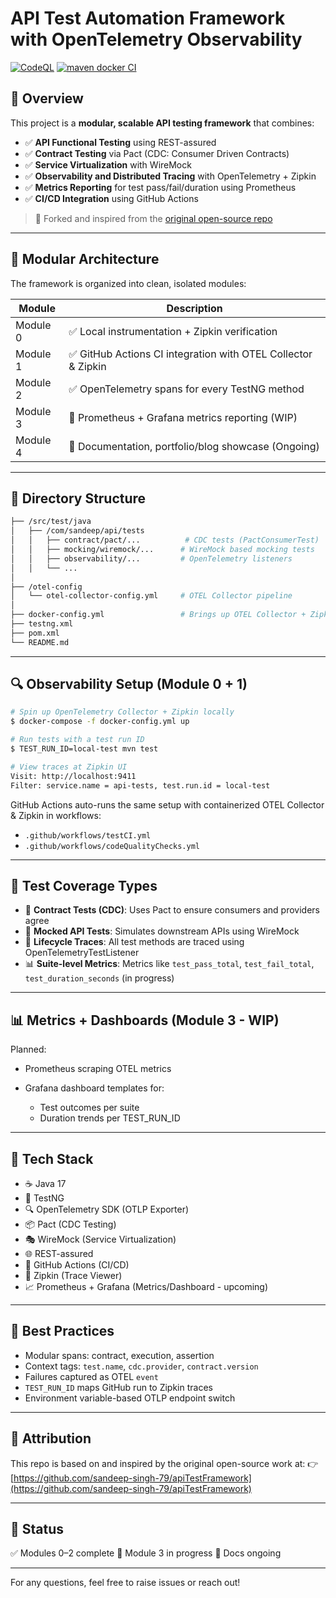 # API Test Automation Framework with OpenTelemetry Observability

[![CodeQL](https://github.com/sandeep-singh-79/apiTestFramework/actions/workflows/codeQualityChecks.yml/badge.svg)](https://github.com/sandeep-singh-79/apiTestFramework/actions/workflows/codeQualityChecks.yml)
[![maven docker CI](https://github.com/sandeep-singh-79/apiTestFramework/actions/workflows/testCI.yml/badge.svg)](https://github.com/sandeep-singh-79/apiTestFramework/actions/workflows/testCI.yml)

## 🚀 Overview

This project is a **modular, scalable API testing framework** that combines:

* ✅ **API Functional Testing** using REST-assured
* ✅ **Contract Testing** via Pact (CDC: Consumer Driven Contracts)
* ✅ **Service Virtualization** with WireMock
* ✅ **Observability and Distributed Tracing** with OpenTelemetry + Zipkin
* ✅ **Metrics Reporting** for test pass/fail/duration using Prometheus
* ✅ **CI/CD Integration** using GitHub Actions

> 📌 Forked and inspired from the [original open-source repo](https://github.com/sandeep-singh-79/apiTestFramework)

---

## 🧱 Modular Architecture

The framework is organized into clean, isolated modules:

| Module   | Description                                                  |
| -------- | ------------------------------------------------------------ |
| Module 0 | ✅ Local instrumentation + Zipkin verification                |
| Module 1 | ✅ GitHub Actions CI integration with OTEL Collector & Zipkin |
| Module 2 | ✅ OpenTelemetry spans for every TestNG method                |
| Module 3 | 🔄 Prometheus + Grafana metrics reporting (WIP)              |
| Module 4 | 📘 Documentation, portfolio/blog showcase (Ongoing)          |

---

## 📂 Directory Structure

```bash
├── /src/test/java
│   ├── /com/sandeep/api/tests
│   │   ├── contract/pact/...          # CDC tests (PactConsumerTest)
│   │   ├── mocking/wiremock/...      # WireMock based mocking tests
│   │   ├── observability/...         # OpenTelemetry listeners
│   │   └── ...
│
├── /otel-config
│   └── otel-collector-config.yml     # OTEL Collector pipeline
│
├── docker-config.yml                 # Brings up OTEL Collector + Zipkin
├── testng.xml
├── pom.xml
└── README.md
```

---

## 🔍 Observability Setup (Module 0 + 1)

```bash
# Spin up OpenTelemetry Collector + Zipkin locally
$ docker-compose -f docker-config.yml up

# Run tests with a test run ID
$ TEST_RUN_ID=local-test mvn test

# View traces at Zipkin UI
Visit: http://localhost:9411
Filter: service.name = api-tests, test.run.id = local-test
```

GitHub Actions auto-runs the same setup with containerized OTEL Collector & Zipkin in workflows:

* `.github/workflows/testCI.yml`
* `.github/workflows/codeQualityChecks.yml`

---

## 🧪 Test Coverage Types

* 🔗 **Contract Tests (CDC)**: Uses Pact to ensure consumers and providers agree
* 🧪 **Mocked API Tests**: Simulates downstream APIs using WireMock
* 🧵 **Lifecycle Traces**: All test methods are traced using OpenTelemetryTestListener
* 📊 **Suite-level Metrics**: Metrics like `test_pass_total`, `test_fail_total`, `test_duration_seconds` (in progress)

---

## 📊 Metrics + Dashboards (Module 3 - WIP)

Planned:

* Prometheus scraping OTEL metrics
* Grafana dashboard templates for:

    * Test outcomes per suite
    * Duration trends per TEST\_RUN\_ID

---

## 🧰 Tech Stack

* ☕ Java 17
* 🧪 TestNG
* 🔍 OpenTelemetry SDK (OTLP Exporter)
* 📦 Pact (CDC Testing)
* 🎭 WireMock (Service Virtualization)
* 🌐 REST-assured
* 🐙 GitHub Actions (CI/CD)
* 📡 Zipkin (Trace Viewer)
* 📈 Prometheus + Grafana (Metrics/Dashboard - upcoming)

---

## 📘 Best Practices

* Modular spans: contract, execution, assertion
* Context tags: `test.name`, `cdc.provider`, `contract.version`
* Failures captured as OTEL `event`
* `TEST_RUN_ID` maps GitHub run to Zipkin traces
* Environment variable-based OTLP endpoint switch

---

## 📎 Attribution

This repo is based on and inspired by the original open-source work at:
👉 [https://github.com/sandeep-singh-79/apiTestFramework](https://github.com/sandeep-singh-79/apiTestFramework)

---

## 📌 Status

✅ Modules 0–2 complete
🔄 Module 3 in progress
📘 Docs ongoing

---

For any questions, feel free to raise issues or reach out!
